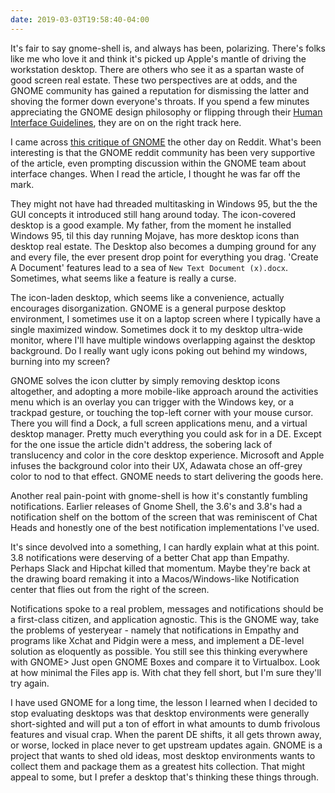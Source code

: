 ```yaml
---
date: 2019-03-03T19:58:40-04:00
---
```


It's fair to say gnome-shell is, and always has been, polarizing. There's folks like me who love it and think it's picked up Apple's mantle of driving the workstation desktop. There are others who see it as a spartan waste of good screen real estate. These two perspectives are at odds, and the GNOME community has gained a reputation for dismissing the latter and shoving the former down everyone's throats. If you spend a few minutes appreciating the GNOME design philosophy or flipping through their [Human Interface Guidelines](https://developer.gnome.org/hig/stable/), they are on on the right track here.  

I came across [this critique of GNOME](https://jatan.tech/2019/05/01/gnome-3-32-is-awesome-but-still-has-key-areas-for-improvements/) the other day on Reddit. What's been interesting is that the GNOME reddit community has been very supportive of the article, even prompting discussion within the GNOME team about interface changes. When I read the article, I thought he was far off the mark. 

They might not have had threaded multitasking in Windows 95, but the the GUI concepts it introduced still hang around today. The icon-covered desktop is a good example. My father, from the moment he installed Windows 95, til this day running Mojave, has more desktop icons than desktop real estate. The Desktop also becomes a dumping ground for any and every file, the ever present drop point for everything you drag. 'Create A Document' features lead to a sea of `New Text Document (x).docx`. Sometimes, what seems like a feature is really a curse. 

The icon-laden desktop, which seems like a convenience, actually encourages disorganization. GNOME is a general purpose desktop environment, I sometimes use it on a laptop screen where I typically have a single maximized window. Sometimes dock it to my desktop ultra-wide monitor, where I'll have multiple windows overlapping against the desktop background. Do I really want ugly icons poking out behind my windows, burning into my screen? 

GNOME solves the icon clutter by simply removing desktop icons altogether, and adopting a more mobile-like approach around the activities menu which is an overlay you can trigger with the Windows key, or a trackpad gesture, or touching the top-left corner with your mouse cursor. There you will find a Dock, a full screen applications menu, and a virtual desktop manager. Pretty much everything you could ask for in a DE. Except for the one issue the article didn't address, the sobering lack of translucency and color in the core desktop experience. Microsoft and Apple infuses the background color into their UX, Adawata chose an off-grey color to nod to that effect. GNOME needs to start delivering the goods here.

Another real pain-point with gnome-shell is how it's constantly fumbling notifications. Earlier releases of Gnome Shell, the 3.6's and  3.8's had a notification shelf on the bottom of the screen that was reminiscent 
of Chat Heads and honestly one of the best notification implementations I've used. 

It's since devolved into a something, I can hardly explain what at this point. 3.8 notifications were deserving of a better Chat app than Empathy. Perhaps Slack and Hipchat killed that momentum. Maybe they're back at the drawing board remaking it into a Macos/Windows-like Notification center that flies out from the right of the screen. 

Notifications spoke to a real problem, messages and notifications should be a first-class citizen, and application agnostic. This is the GNOME way, take the problems of yesteryear - namely that notifications in Empathy and programs like Xchat and Pidgin were a mess, and implement a DE-level solution as eloquently as possible. You still see this thinking everywhere with GNOME> Just open GNOME Boxes and compare it to Virtualbox. Look at how minimal the Files app is. With chat they fell short, but I'm sure they'll try again.

I have used GNOME for a long time, the lesson I learned when I decided to stop evaluating desktops was that desktop environments were generally short-sighted and will put a ton of effort in what amounts to dumb frivolous features and visual crap. When the parent DE shifts, it all gets thrown away, or worse, locked in place never to get upstream updates again. GNOME is a project that wants to shed old ideas, most desktop environments wants to collect them and package them as a greatest hits collection. That might appeal to some, but I prefer a desktop that's thinking these things through.
